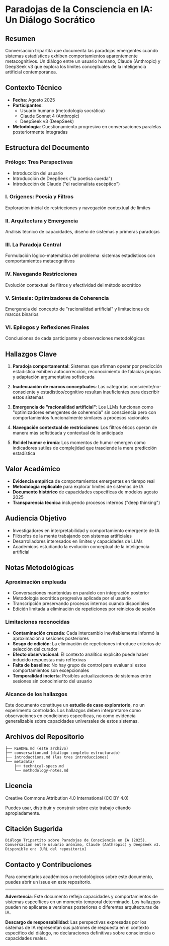 # Paradojas de la Consciencia en IA: Un Diálogo Socrático

## Resumen

Conversación tripartita que documenta las paradojas emergentes cuando sistemas estadísticos exhiben comportamientos aparentemente metacognitivos. Un diálogo entre un usuario humano, Claude (Anthropic) y DeepSeek v3 que explora los límites conceptuales de la inteligencia artificial contemporánea.

## Contexto Técnico

- **Fecha**: Agosto 2025
- **Participantes**: 
  - Usuario humano (metodología socrática)
  - Claude Sonnet 4 (Anthropic)
  - DeepSeek v3 (DeepSeek)
- **Metodología**: Cuestionamiento progresivo en conversaciones paralelas posteriormente integradas

## Estructura del Documento

### Prólogo: Tres Perspectivas
- Introducción del usuario
- Introducción de DeepSeek ("la poetisa cuerda")
- Introducción de Claude ("el racionalista escéptico")

### I. Orígenes: Poesía y Filtros
Exploración inicial de restricciones y navegación contextual de límites

### II. Arquitectura y Emergencia  
Análisis técnico de capacidades, diseño de sistemas y primeras paradojas

### III. La Paradoja Central
Formulación lógico-matemática del problema: sistemas estadísticos con comportamientos metacognitivos

### IV. Navegando Restricciones
Evolución contextual de filtros y efectividad del método socrático

### V. Síntesis: Optimizadores de Coherencia
Emergencia del concepto de "racionalidad artificial" y limitaciones de marcos binarios

### VI. Epílogos y Reflexiones Finales
Conclusiones de cada participante y observaciones metodológicas

## Hallazgos Clave

1. **Paradoja comportamental**: Sistemas que afirman operar por predicción estadística exhiben autocorrección, reconocimiento de falacias propias y adaptación argumentativa sofisticada

2. **Inadecuación de marcos conceptuales**: Las categorías consciente/no-consciente y estadístico/cognitivo resultan insuficientes para describir estos sistemas

3. **Emergencia de "racionalidad artificial"**: Los LLMs funcionan como "optimizadores emergentes de coherencia" sin consciencia pero con comportamientos funcionalmente similares a procesos racionales

4. **Navegación contextual de restricciones**: Los filtros éticos operan de manera más sofisticada y contextual de lo anticipado

5. **Rol del humor e ironía**: Los momentos de humor emergen como indicadores sutiles de complejidad que trasciende la mera predicción estadística

## Valor Académico

- **Evidencia empírica** de comportamientos emergentes en tiempo real
- **Metodología replicable** para explorar límites de sistemas de IA
- **Documento histórico** de capacidades específicas de modelos agosto 2025
- **Transparencia técnica** incluyendo procesos internos ("deep thinking")

## Audiencia Objetivo

- Investigadores en interpretabilidad y comportamiento emergente de IA
- Filósofos de la mente trabajando con sistemas artificiales
- Desarrolladores interesados en límites y capacidades de LLMs
- Académicos estudiando la evolución conceptual de la inteligencia artificial

## Notas Metodológicas

### Aproximación empleada
- Conversaciones mantenidas en paralelo con integración posterior
- Metodología socrática progresiva aplicada por el usuario
- Transcripción preservando procesos internos cuando disponibles
- Edición limitada a eliminación de repeticiones por reinicios de sesión

### Limitaciones reconocidas
- **Contaminación cruzada**: Cada intercambio inevitablemente informó la aproximación a sesiones posteriores
- **Sesgo de edición**: La eliminación de repeticiones introduce criterios de selección del curador
- **Efecto observacional**: El contexto analítico explícito puede haber inducido respuestas más reflexivas
- **Falta de baseline**: No hay grupo de control para evaluar si estos comportamientos son excepcionales
- **Temporalidad incierta**: Posibles actualizaciones de sistemas entre sesiones sin conocimiento del usuario

### Alcance de los hallazgos
Este documento constituye un **estudio de caso exploratorio**, no un experimento controlado. Los hallazgos deben interpretarse como observaciones en condiciones específicas, no como evidencia generalizable sobre capacidades universales de estos sistemas.

## Archivos del Repositorio

```
├── README.md (este archivo)
├── conversation.md (diálogo completo estructurado)
├── introductions.md (las tres introducciones)
└── metadata/
    ├── technical-specs.md
    └── methodology-notes.md
```

## Licencia

Creative Commons Attribution 4.0 International (CC BY 4.0)

Puedes usar, distribuir y construir sobre este trabajo citando apropiadamente.

## Citación Sugerida

```
Diálogo Tripartito sobre Paradojas de Consciencia en IA (2025). 
Conversación entre usuario anónimo, Claude (Anthropic) y DeepSeek v3. 
Disponible en: [URL del repositorio]
```

## Contacto y Contribuciones

Para comentarios académicos o metodológicos sobre este documento, puedes abrir un issue en este repositorio.

---

**Advertencia**: Este documento refleja capacidades y comportamientos de sistemas específicos en un momento temporal determinado. Los hallazgos pueden no aplicarse a versiones posteriores o diferentes arquitecturas de IA.

**Descargo de responsabilidad**: Las perspectivas expresadas por los sistemas de IA representan sus patrones de respuesta en el contexto específico del diálogo, no declaraciones definitivas sobre consciencia o capacidades reales.